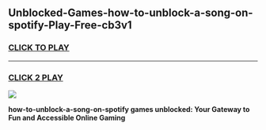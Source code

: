 
## Unblocked-Games-how-to-unblock-a-song-on-spotify-Play-Free-cb3v1
<h3>
<a href="https://premium76.site?title=how-to-unblock-a-song-on-spotify&ref=23A">CLICK TO PLAY</a></h3>
<hr>

<h3>
<a href="https://premium76.site?title=how-to-unblock-a-song-on-spotify&ref=23A">CLICK 2 PLAY</a>
  
</h3>

<a href="https://premium76.site?title=how-to-unblock-a-song-on-spotify&ref=23A"><img src="https://clearcache.store/games.png"></a>


**how-to-unblock-a-song-on-spotify games unblocked: Your Gateway to Fun and Accessible Online Gaming**
